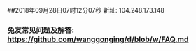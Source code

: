 ##2018年09月28日07时12分07秒 新址: 104.248.173.148
### 兔友常见问题及解答: https://github.com/wanggonging/d/blob/w/FAQ.md
